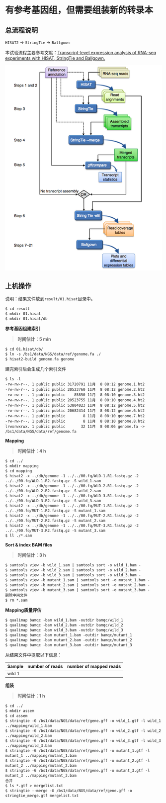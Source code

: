 # 有参考基因组，但需要组装新的转录本  

## 总流程说明  

`HISAT2` -> `StringTie` -> `Ballgown`  

本试验流程主要参考文献：[Transcript-level expression analysis of RNA-seq experiments with HISAT, StringTie and Ballgown.](http://www.nature.com/nprot/journal/v11/n9/full/nprot.2016.095.html)  

![Hisat pipeline](./hisatpipeline.png)

## 上机操作  

说明：结果文件放到`result/01.hisat`目录中。  
 
```
$ cd result
$ mkdir 01.hisat
$ mkdir 01.hisat/db

```

**参考基因组建索引**  

>**时间估计：5 min**

```
$ cd 01.hisat/db/
$ ln -s /bs1/data/NGS/data/ref/genome.fa ./
$ hisat2-build genome.fa genome
```
建完索引后会生成几个索引文件  
```
$ ls -l
-rw-rw-r--. 1 public public 31720791 11月  8 08:12 genome.1.ht2
-rw-rw-r--. 1 public public 20523760 11月  8 08:12 genome.2.ht2
-rw-rw-r--. 1 public public    85850 11月  8 08:10 genome.3.ht2
-rw-rw-r--. 1 public public 20523755 11月  8 08:10 genome.4.ht2
-rw-rw-r--. 1 public public 53804023 11月  8 08:12 genome.5.ht2
-rw-rw-r--. 1 public public 20682414 11月  8 08:12 genome.6.ht2
-rw-rw-r--. 1 public public        8 11月  8 08:10 genome.7.ht2
-rw-rw-r--. 1 public public        8 11月  8 08:10 genome.8.ht2
lrwxrwxrwx. 1 public public       32 11月  8 08:06 genome.fa -> /bs1/data/NGS/data/ref/genome.fa
```
**Mapping**

>**时间估计：4 h**

```
$ cd ../
$ mkdir mapping
$ cd mapping
$ hisat2 -x ../db/genome -1 ../../00.fq/WLD-1.R1.fastq.gz -2 ../../00.fq/WLD-1.R2.fastq.gz -S wild_1.sam
$ hisat2 -x ../db/genome -1 ../../00.fq/WLD-2.R1.fastq.gz -2 ../../00.fq/WLD-2.R2.fastq.gz -S wild_2.sam
$ hisat2 -x ../db/genome -1 ../../00.fq/WLD-3.R1.fastq.gz -2 ../../00.fq/WLD-3.R2.fastq.gz -S wild_3.sam
$ hisat2 -x ../db/genome -1 ../../00.fq/MUT-1.R1.fastq.gz -2 ../../00.fq/MUT-1.R2.fastq.gz -S mutant_1.sam
$ hisat2 -x ../db/genome -1 ../../00.fq/MUT-2.R1.fastq.gz -2 ../../00.fq/MUT-2.R2.fastq.gz -S mutant_2.sam
$ hisat2 -x ../db/genome -1 ../../00.fq/MUT-3.R1.fastq.gz -2 ../../00.fq/MUT-3.R2.fastq.gz -S mutant_3.sam
$ ll ./*.sam

```

**Sort & index BAM files**  

>**时间估计：3 h**

```
$ samtools view -b wild_1.sam | samtools sort -o wild_1.bam - 
$ samtools view -b wild_2.sam | samtools sort -o wild_2.bam - 
$ samtools view -b wild_3.sam | samtools sort -o wild_3.bam - 
$ samtools view -b mutant_1.sam | samtools sort -o mutant_1.bam - 
$ samtools view -b mutant_2.sam | samtools sort -o mutant_2.bam - 
$ samtools view -b mutant_3.sam | samtools sort -o mutant_3.bam - 
删除中间文件
$ rm *.sam
```

**Mapping质量评估**

```
$ qualimap bamqc -bam wild_1.bam -outdir bamqc/wild_1
$ qualimap bamqc -bam wild_2.bam -outdir bamqc/wild_2
$ qualimap bamqc -bam wild_3.bam -outdir bamqc/wild_3
$ qualimap bamqc -bam mutant_1.bam -outdir bamqc/mutant_1
$ qualimap bamqc -bam mutant_2.bam -outdir bamqc/mutant_2
$ qualimap bamqc -bam mutant_3.bam -outdir bamqc/mutant_3
```

从结果文件中提取以下信息：  

Sample | number of reads | number of mapped reads 
------ | ------ | ------
wild 1 |    |   


**组装**  

>**时间估计：1 h**

```
$ cd ../
$ mkdir assem
$ cd assem
$ stringtie -G /bs1/data/NGS/data/ref/gene.gff -o wild_1.gtf -l wild_1 ../mapping/wild_1.bam
$ stringtie -G /bs1/data/NGS/data/ref/gene.gff -o wild_2.gtf -l wild_2 ../mapping/wild_2.bam
$ stringtie -G /bs1/data/NGS/data/ref/gene.gff -o wild_3.gtf -l wild_3 ../mapping/wild_3.bam
$ stringtie -G /bs1/data/NGS/data/ref/gene.gff -o mutant_1.gtf -l mutant_1 ../mapping/mutant_1.bam
$ stringtie -G /bs1/data/NGS/data/ref/gene.gff -o mutant_2.gtf -l mutant_2 ../mapping/mutant_2.bam
$ stringtie -G /bs1/data/NGS/data/ref/gene.gff -o mutant_3.gtf -l mutant_3 ../mapping/mutant_3.bam
合并
$ ls *.gtf > mergelist.txt
$ stringtie --merge -G /bs1/data/NGS/data/ref/gene.gff -o stringtie_merge.gtf mergelist.txt

```
